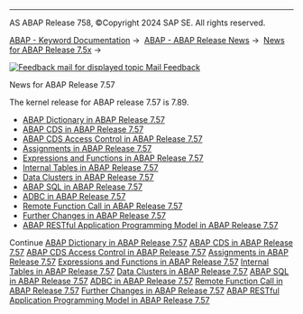   

* * *

AS ABAP Release 758, ©Copyright 2024 SAP SE. All rights reserved.

[ABAP - Keyword Documentation](https://help.sap.com/doc/abapdocu_758_index_htm/7.58/en-US/abenabap.htm) →  [ABAP - ABAP Release News](https://help.sap.com/doc/abapdocu_758_index_htm/7.58/en-US/abennews.htm) →  [News for ABAP Release 7.5x](https://help.sap.com/doc/abapdocu_758_index_htm/7.58/en-US/abennews-75.htm) → 

 [![](Mail.gif?object=Mail.gif "Feedback mail for displayed topic") Mail Feedback](mailto:f1_help@sap.com?subject=Feedback%20on%20ABAP%20Documentation&body=Document:%20News%20for%20ABAP%20Release%207.57%2C%20ABENNEWS-757%2C%20758%0D%0A%0D%0AError:%0D%0A%0D%0A%0D%0A%0D%0ASuggestion%20for%20improvement:)

News for ABAP Release 7.57

The kernel release for ABAP release 7.57 is 7.89.

-   [ABAP Dictionary in ABAP Release 7.57](https://help.sap.com/doc/abapdocu_758_index_htm/7.58/en-US/abennews-757-ddic.htm)
-   [ABAP CDS in ABAP Release 7.57](https://help.sap.com/doc/abapdocu_758_index_htm/7.58/en-US/abennews-757-abap_cds.htm)
-   [ABAP CDS Access Control in ABAP Release 7.57](https://help.sap.com/doc/abapdocu_758_index_htm/7.58/en-US/abennews-757-cds_access_control.htm)
-   [Assignments in ABAP Release 7.57](https://help.sap.com/doc/abapdocu_758_index_htm/7.58/en-US/abennews-757-assignments.htm)
-   [Expressions and Functions in ABAP Release 7.57](https://help.sap.com/doc/abapdocu_758_index_htm/7.58/en-US/abennews-757-expressions.htm)
-   [Internal Tables in ABAP Release 7.57](https://help.sap.com/doc/abapdocu_758_index_htm/7.58/en-US/abennews-757-itab.htm)
-   [Data Clusters in ABAP Release 7.57](https://help.sap.com/doc/abapdocu_758_index_htm/7.58/en-US/abennews-757-data_cluster.htm)
-   [ABAP SQL in ABAP Release 7.57](https://help.sap.com/doc/abapdocu_758_index_htm/7.58/en-US/abennews-757-abap_sql.htm)
-   [ADBC in ABAP Release 7.57](https://help.sap.com/doc/abapdocu_758_index_htm/7.58/en-US/abennews-757-adbc.htm)
-   [Remote Function Call in ABAP Release 7.57](https://help.sap.com/doc/abapdocu_758_index_htm/7.58/en-US/abennews-757-rfc.htm)
-   [Further Changes in ABAP Release 7.57](https://help.sap.com/doc/abapdocu_758_index_htm/7.58/en-US/abennews-757-others.htm)
-   [ABAP RESTful Application Programming Model in ABAP Release 7.57](https://help.sap.com/doc/abapdocu_758_index_htm/7.58/en-US/abennews-757-restful.htm)

Continue
[ABAP Dictionary in ABAP Release 7.57](https://help.sap.com/doc/abapdocu_758_index_htm/7.58/en-US/abennews-757-ddic.htm)
[ABAP CDS in ABAP Release 7.57](https://help.sap.com/doc/abapdocu_758_index_htm/7.58/en-US/abennews-757-abap_cds.htm)
[ABAP CDS Access Control in ABAP Release 7.57](https://help.sap.com/doc/abapdocu_758_index_htm/7.58/en-US/abennews-757-cds_access_control.htm)
[Assignments in ABAP Release 7.57](https://help.sap.com/doc/abapdocu_758_index_htm/7.58/en-US/abennews-757-assignments.htm)
[Expressions and Functions in ABAP Release 7.57](https://help.sap.com/doc/abapdocu_758_index_htm/7.58/en-US/abennews-757-expressions.htm)
[Internal Tables in ABAP Release 7.57](https://help.sap.com/doc/abapdocu_758_index_htm/7.58/en-US/abennews-757-itab.htm)
[Data Clusters in ABAP Release 7.57](https://help.sap.com/doc/abapdocu_758_index_htm/7.58/en-US/abennews-757-data_cluster.htm)
[ABAP SQL in ABAP Release 7.57](https://help.sap.com/doc/abapdocu_758_index_htm/7.58/en-US/abennews-757-abap_sql.htm)
[ADBC in ABAP Release 7.57](https://help.sap.com/doc/abapdocu_758_index_htm/7.58/en-US/abennews-757-adbc.htm)
[Remote Function Call in ABAP Release 7.57](https://help.sap.com/doc/abapdocu_758_index_htm/7.58/en-US/abennews-757-rfc.htm)
[Further Changes in ABAP Release 7.57](https://help.sap.com/doc/abapdocu_758_index_htm/7.58/en-US/abennews-757-others.htm)
[ABAP RESTful Application Programming Model in ABAP Release 7.57](https://help.sap.com/doc/abapdocu_758_index_htm/7.58/en-US/abennews-757-restful.htm)